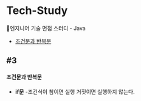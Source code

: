 # Tech-Study
📂엔지니어 기술 면접 스터디 - Java
- [조건문과 반복문](#3)

 ## #3
#### 조건문과 반복문

- **if문**
  -조건식이 참이면 실행 거짓이면 실행하지 않는다.
  
   
